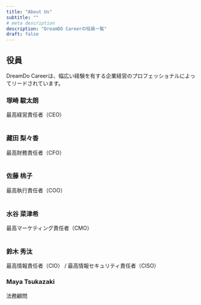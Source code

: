 ```yaml
---
title: "About Us"
subtitle: ""
# meta description
description: "DreamDO Careerの役員一覧"
draft: false
---
```


## 役員
DreamDo Careerは、幅広い経験を有する企業経営のプロフェッショナルによってリードされています。

### 塚崎 駿太朗
最高経営責任者（CEO）<br/><br/>

### 藏田 梨々香
最高財務責任者（CFO）<br/><br/>

### 佐藤 桃子
最高執行責任者（COO）<br/><br/>

### 水谷 菜津希
最高マーケティング責任者（CMO）<br/><br/>

### 鈴木 秀汰
最高情報責任者（CIO） / 最高情報セキュリティ責任者（CISO）<br/>

### Maya Tsukazaki
法務顧問<br/><br/>
